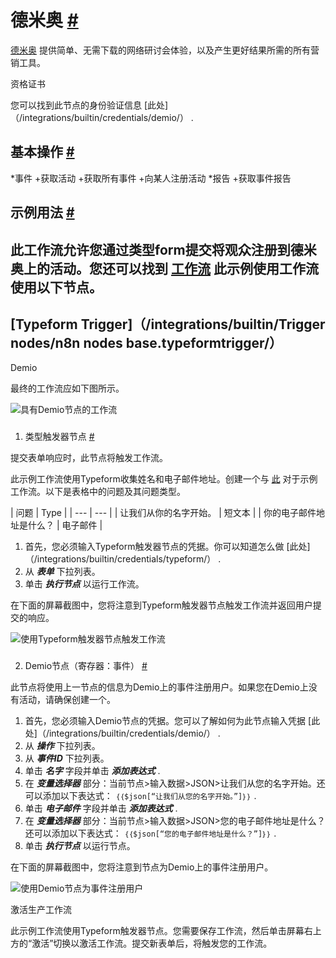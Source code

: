 


 德米奥
 [#](#demio "永久链接")
=====================================



[德米奥](https://demio.com) 
 提供简单、无需下载的网络研讨会体验，以及产生更好结果所需的所有营销工具。
 




 资格证书
 



 您可以找到此节点的身份验证信息
 [此处]（/integrations/builtin/credentials/demio/）
 .
 




 基本操作
 [#](#基本操作 "永久链接")
-----------------------------------------------------------


*事件
	+获取活动
	+获取所有事件
	+向某人注册活动
*报告
	+获取事件报告



 示例用法
 [#](#示例用法 "永久链接")
-----------------------------------------------------



 此工作流允许您通过类型form提交将观众注册到德米奥上的活动。您还可以找到
 [工作流](https://n8n.io/workflows/947) 
 此示例使用工作流使用以下节点。
-
 [Typeform Trigger]（/integrations/builtin/Trigger nodes/n8n nodes base.typeformtrigger/）
 -
 Demio




 最终的工作流应如下图所示。
 



![具有Demio节点的工作流](https://d33wubrfki0l68.cloudfront.net/465fef517b050df5905b7682276fb822701a8876/d956a/_images/integrations/builtin/app-nodes/demio/workflow.png)



### 
 1. 类型触发器节点
 [#](#1-typeform-trigger-node "永久链接")



 提交表单响应时，此节点将触发工作流。
 



 此示例工作流使用Typeform收集姓名和电子邮件地址。创建一个与
 [此](https://n8ndocsburner.typeform.com/to/dpr2kxSL) 
 对于示例工作流。以下是表格中的问题及其问题类型。
 




| 
 问题
  | 
 Type
  |
| --- | --- |
| 
 让我们从你的名字开始。
  | 
 短文本
  |
| 
 你的电子邮件地址是什么？
  | 
 电子邮件
  |


1. 首先，您必须输入Typeform触发器节点的凭据。你可以知道怎么做
 [此处]（/integrations/builtin/credentials/typeform/）
 .
2. 从
 ***表单***
 下拉列表。
3. 单击
 ***执行节点***
 以运行工作流。



 在下面的屏幕截图中，您将注意到Typeform触发器节点触发工作流并返回用户提交的响应。
 



![使用Typeform触发器节点触发工作流](https://d33wubrfki0l68.cloudfront.net/f42283e8e127c10e26ff9a714ca95305c29d3eb1/a8711/_images/integrations/builtin/app-nodes/demio/typeformtrigger_node.png)



### 
 2. Demio节点（寄存器：事件）
 [#](#2-demio-node-register-event "永久链接")



 此节点将使用上一节点的信息为Demio上的事件注册用户。如果您在Demio上没有活动，请确保创建一个。
 


1. 首先，您必须输入Demio节点的凭据。您可以了解如何为此节点输入凭据
 [此处]（/integrations/builtin/credentials/demio/）
 .
2. 从
 ***操作***
 下拉列表。
3. 从
 ***事件ID***
 下拉列表。
4. 单击
 ***名字***
 字段并单击
 ***添加表达式***
 .
5. 在
 ***变量选择器***
 部分：当前节点>输入数据>JSON>让我们从您的名字开始。还可以添加以下表达式：
 `｛｛$json[“让我们从您的名字开始。”]｝｝`
 .
6. 单击
 ***电子邮件***
 字段并单击
 ***添加表达式***
 .
7. 在
 ***变量选择器***
 部分：当前节点>输入数据>JSON>您的电子邮件地址是什么？还可以添加以下表达式：
 `｛｛$json[“您的电子邮件地址是什么？”]｝｝`
 .
8. 单击
 ***执行节点***
 以运行节点。



 在下面的屏幕截图中，您将注意到节点为Demio上的事件注册用户。
 



![使用Demio节点为事件注册用户](https://d33wubrfki0l68.cloudfront.net/e26edeeb2b6f441ea1c19300797996a260c41f75/ba456/_images/integrations/builtin/app-nodes/demio/demio_node.png)





 激活生产工作流
 



 此示例工作流使用Typeform触发器节点。您需要保存工作流，然后单击屏幕右上方的“激活”切换以激活工作流。提交新表单后，将触发您的工作流。
 





